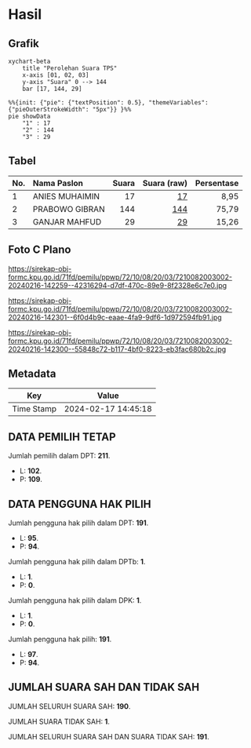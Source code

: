 # Hasil

## Grafik

```mermaid
xychart-beta
    title "Perolehan Suara TPS"
    x-axis [01, 02, 03]
    y-axis "Suara" 0 --> 144
    bar [17, 144, 29]
```

```mermaid
%%{init: {"pie": {"textPosition": 0.5}, "themeVariables": {"pieOuterStrokeWidth": "5px"}} }%%
pie showData
    "1" : 17
    "2" : 144
    "3" : 29
```

## Tabel

| No. | Nama Paslon    | Suara | Suara (raw) | Persentase |
|:--- |:-------------- | -----:| -----------:| ----------:|
| 1   | ANIES MUHAIMIN | 17    | [17][p-1]   | 8,95       |
| 2   | PRABOWO GIBRAN | 144   | [144][p-2]  | 75,79      |
| 3   | GANJAR MAHFUD  | 29    | [29][p-3]   | 15,26      |


[p-1]: https://github.com/gigit-pemilu/pemilu-2024-72-sulawesi-tengah/blob/main/pilpres/hitung-suara/sub/72-sulawesi-tengah/sub/10-sigi/sub/08-gumbasa/sub/2003-simoro/sub/002-tps/sub/paslon-1.txt
[p-2]: https://github.com/gigit-pemilu/pemilu-2024-72-sulawesi-tengah/blob/main/pilpres/hitung-suara/sub/72-sulawesi-tengah/sub/10-sigi/sub/08-gumbasa/sub/2003-simoro/sub/002-tps/sub/paslon-2.txt
[p-3]: https://github.com/gigit-pemilu/pemilu-2024-72-sulawesi-tengah/blob/main/pilpres/hitung-suara/sub/72-sulawesi-tengah/sub/10-sigi/sub/08-gumbasa/sub/2003-simoro/sub/002-tps/sub/paslon-3.txt

## Foto C Plano

https://sirekap-obj-formc.kpu.go.id/71fd/pemilu/ppwp/72/10/08/20/03/7210082003002-20240216-142259--42316294-d7df-470c-89e9-8f2328e6c7e0.jpg

https://sirekap-obj-formc.kpu.go.id/71fd/pemilu/ppwp/72/10/08/20/03/7210082003002-20240216-142301--6f0d4b9c-eaae-4fa9-9df6-1d972594fb91.jpg

https://sirekap-obj-formc.kpu.go.id/71fd/pemilu/ppwp/72/10/08/20/03/7210082003002-20240216-142300--55848c72-b117-4bf0-8223-eb3fac680b2c.jpg


## Metadata

| Key        | Value               |
| ---------- | ------------------- |
| Time Stamp | 2024-02-17 14:45:18 |


## DATA PEMILIH TETAP

Jumlah pemilih dalam DPT: **211**.
 * L: **102**.
 * P: **109**.

## DATA PENGGUNA HAK PILIH

Jumlah pengguna hak pilih dalam DPT: **191**.
 * L: **95**.
 * P: **94**.

Jumlah pengguna hak pilih dalam DPTb: **1**.
 * L: **1**.
 * P: **0**.

Jumlah pengguna hak pilih dalam DPK: **1**.
 * L: **1**.
 * P: **0**.

Jumlah pengguna hak pilih: **191**.
 * L: **97**.
 * P: **94**.

## JUMLAH SUARA SAH DAN TIDAK SAH

JUMLAH SELURUH SUARA SAH: **190**.

JUMLAH SUARA TIDAK SAH: **1**.

JUMLAH SELURUH SUARA SAH DAN SUARA TIDAK SAH: **191**.


